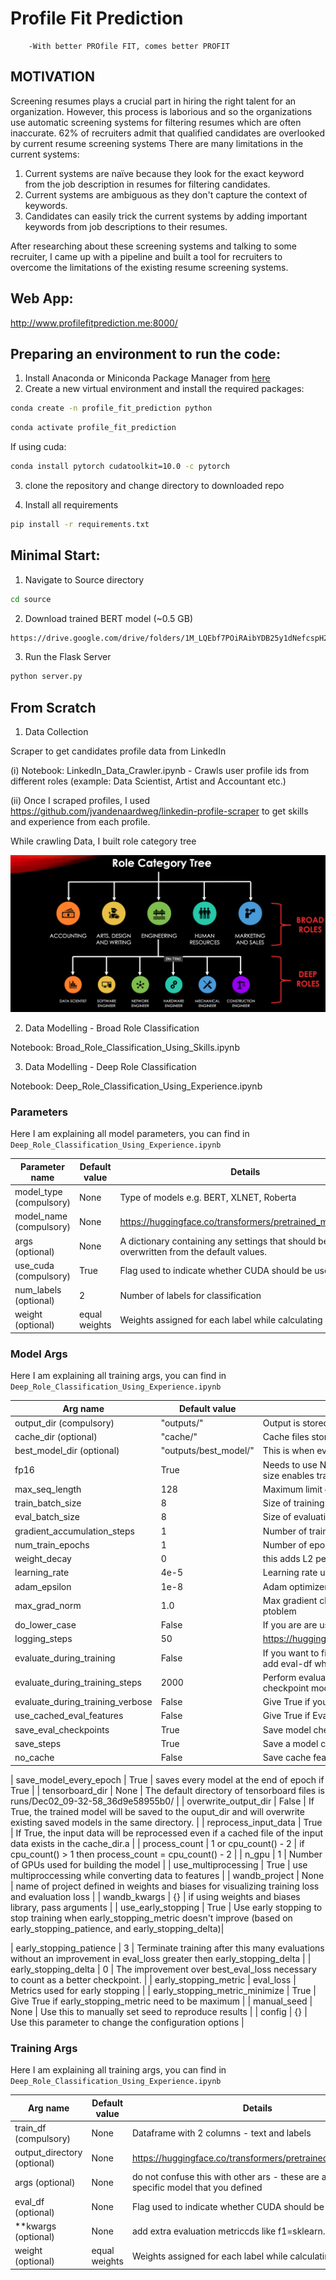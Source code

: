# Profile Fit Prediction 
        -With better PROfile FIT, comes better PROFIT

## MOTIVATION
Screening resumes plays a crucial part in hiring the right talent for an organization. However, this process is laborious and so the organizations use automatic screening systems for filtering resumes which are often inaccurate. 62% of recruiters admit that qualified candidates are overlooked by current resume screening systems
There are many limitations in the current systems:

1. Current systems are naïve because they look for the exact keyword from the job description in resumes for filtering candidates.
2. Current systems are ambiguous as they don't capture the context of keywords.
3. Candidates can easily trick the current systems by adding important keywords from job descriptions to their resumes.

After researching about these screening systems and talking to some recruiter, I came up with a pipeline and built a tool for recruiters to overcome the limitations of the existing resume screening systems.  

## Web App:
http://www.profilefitprediction.me:8000/

## Preparing an environment to run the code:

1. Install Anaconda or Miniconda Package Manager from [here](https://www.anaconda.com/products/individual)
2. Create a new virtual environment and install the required packages:
```bash
conda create -n profile_fit_prediction python
```
```bash
conda activate profile_fit_prediction
```
If using cuda:
```bash
conda install pytorch cudatoolkit=10.0 -c pytorch
```
3. clone the repository and change directory to downloaded repo

4. Install all requirements
```bash
pip install -r requirements.txt 
```

## Minimal Start:

1. Navigate to Source directory 
```bash
cd source
```

2. Download trained BERT model (~0.5 GB) 
```bash
https://drive.google.com/drive/folders/1M_LQEbf7POiRAibYDB25y1dNefcspH2C?usp=sharing
```

3. Run the Flask Server
```bash
python server.py
```

## From Scratch

1. Data Collection

Scraper to get candidates profile data from LinkedIn

(i) Notebook: LinkedIn_Data_Crawler.ipynb - Crawls user profile ids from different roles (example: Data Scientist, Artist and Accountant etc.)

(ii) Once I scraped profiles, I used https://github.com/jvandenaardweg/linkedin-profile-scraper to get skills and experience from each profile.

While crawling Data, I built role category tree

![Role Category Tree](images/Role_Category_Tree.png)

2. Data Modelling - Broad Role Classification

Notebook: Broad_Role_Classification_Using_Skills.ipynb

3. Data Modelling - Deep Role Classification

Notebook: Deep_Role_Classification_Using_Experience.ipynb

### Parameters

Here I am explaining all model parameters, you can find in `Deep_Role_Classification_Using_Experience.ipynb`

| Parameter name              | Default value        | Details                                                      |
| --------------------------- | -------------------- | ------------------------------------------------------------ |
| model_type (compulsory)     | None                 | Type of models e.g. BERT, XLNET, Roberta                     |
| model_name (compulsory)     | None                 | https://huggingface.co/transformers/pretrained_models.html   |
| args (optional)             | None                 | A dictionary containing any settings that should be overwritten from the default values. |
| use_cuda (compulsory)       | True                 | Flag used to indicate whether CUDA should be used.           |
| num_labels (optional)       | 2                    | Number of labels for classification                          | 
| weight (optional)           | equal weights        | Weights assigned for each label while calculating loss       |

### Model Args

Here I am explaining all training args, you can find in `Deep_Role_Classification_Using_Experience.ipynb`

| Arg name                         | Default value        | Details                                                      |
| -------------------------------  | -------------------- | ------------------------------------------------------------ |
| output_dir (compulsory)          | "outputs/"           | Output is stored in this directory.                          |
| cache_dir (optional)             | "cache/"             | Cache files stored in this directory                         |
| best_model_dir (optional)        | "outputs/best_model/"| This is when eval during traing is true - store best model   |
| fp16                             | True                 | Needs to use NVidia Apex library. Helps inn reducing model size enables training with larger mini-batches  |
| max_seq_length                   | 128                  | Maximum limit of sequence (input) for the model              |
| train_batch_size                 | 8                    | Size of training batch                                       |
| eval_batch_size                  | 8                    | Size of evaluation batch                                     |
| gradient_accumulation_steps      | 1                    | Number of training steps before we call optimer.step()       | 
| num_train_epochs                 | 1                    | Number of epochs while training model                        |
| weight_decay                     | 0                    | this adds L2 penalty for regularization                      |
| learning_rate                    | 4e-5                 | Learning rate used while training using adam optimizer       |
| adam_epsilon                     | 1e-8                 | Adam optimizer hyperparameter epsilon value                  |
| max_grad_norm                    | 1.0                  | Max gradient clipping value to avoid exploding gradient ptoblem      |
| do_lower_case                    | False                | If you are are using unncased model - set it to True           |
| logging_steps                    | 50                   | https://huggingface.co/transformers/pretrained_models.html   |
| evaluate_during_training         | False                | If you want to find ideal hyperparameters - give True and add eval-df while training  |
| evaluate_during_training_steps   | 2000                 | Perform evaluation at every specified number of steps. A checkpoint model and the evaluation results will be saved.           |
| evaluate_during_training_verbose | False                | Give True if you eant to print more information              | 
| use_cached_eval_features         | False                | Give True if Evaluation during training need to use cache    |
| save_eval_checkpoints            | True                 | Save model checkpoints for evaluation performed              |
| save_steps                       | True                 | Save a model checkpoint at every specified number of steps   |
| no_cache                         | False                | Save cache features to disk                                  |

| save_model_every_epoch           | True                 | saves every model at the end of epoch if True                |
| tensorboard_dir                  | None                 | The default directory of tensorboard files is runs/Dec02_09-32-58_36d9e58955b0/              |
| overwrite_output_dir             | False                | If True, the trained model will be saved to the ouput_dir and will overwrite existing saved models in the same directory.   |
| reprocess_input_data             | True                 | If True, the input data will be reprocessed even if a cached file of the input data exists in the cache_dir.a                                |
| process_count                    | 1 or cpu_count() - 2 | if cpu_count() > 1 then process_count = cpu_count() - 2      |
| n_gpu                            | 1                    | Number of GPUs used for building the model                   | 
| use_multiprocessing              | True                 | use multiproccessing while converting data to features       | 
| wandb_project                    | None                 | name of project defined in weights and biases for visualizing training loss and evaluation loss              |
| wandb_kwargs                     | {}                   | if using weights and biases library, pass arguments          |
| use_early_stopping               | True                 | Use early stopping to stop training when early_stopping_metric doesn't improve (based on early_stopping_patience, and early_stopping_delta)|

| early_stopping_patience          | 3                    | Terminate training after this many evaluations without an improvement in eval_loss greater then early_stopping_delta      | 
| early_stopping_delta             | 0                    | The improvement over best_eval_loss necessary to count as a better checkpoint.    |
| early_stopping_metric            | eval_loss            | Metrics used for early stopping                              |
| early_stopping_metric_minimize   | True                 | Give True if early_stopping_metric need to be maximum        |
| manual_seed                      | None                 | Use this to manually set seed to reproduce results           |
| config                           | {}                   | Use this parameter to change the configuration options       |


### Training Args

Here I am explaining all training args, you can find in `Deep_Role_Classification_Using_Experience.ipynb`

| Arg name                    | Default value        | Details                                                      |
| --------------------------- | -------------------- | ------------------------------------------------------------ |
| train_df (compulsory)       | None                 | Dataframe with 2 columns - text and labels                   |
| output_directory (optional) | None                 | https://huggingface.co/transformers/pretrained_models.html   |
| args (optional)             | None                 | do not confuse this with other ars - these are ars for specific model that you defined |
| eval_df (optional)          | None                 | Flag used to indicate whether CUDA should be used.           |
| **kwargs (optional)         | None                 | add extra evaluation metriccds like f1=sklearn.metrics.      | 
| weight (optional)           | equal weights        | Weights assigned for each label while calculating loss       |
 
